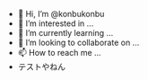 - 👋 Hi, I’m @konbukonbu
- 👀 I’m interested in ...
- 🌱 I’m currently learning ...
- 💞️ I’m looking to collaborate on ...
- 📫 How to reach me ...
- テストやねん

<!---
konbukonbu/konbukonbu is a ✨ special ✨ repository because its `README.md` (this file) appears on your GitHub profile.
You can click the Preview link to take a look at your changes.
--->
